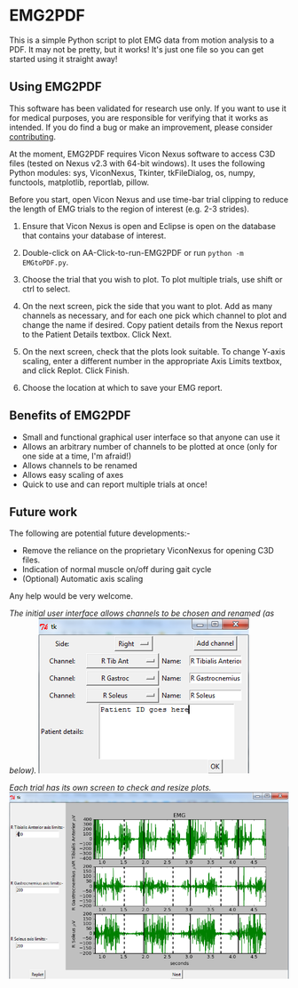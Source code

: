 # EMG2PDF
This is a simple Python script to plot EMG data from motion analysis to a PDF. It may not be pretty, but it works! It's just one file so you can get started using it straight away!

## Using EMG2PDF
This software has been validated for research use only. If you want to use it for medical purposes, you are responsible for verifying that it works as intended. If you do find a bug or make an improvement, please consider [contributing](https://github.com/cmasuki/EMG2PDF/compare).

At the moment, EMG2PDF requires Vicon Nexus software to access C3D files (tested on Nexus v2.3 with 64-bit windows). It uses the following Python modules: sys, ViconNexus, Tkinter, tkFileDialog, os, numpy, functools, matplotlib, reportlab, pillow.

Before you start, open Vicon Nexus and use time-bar trial clipping to reduce the length of EMG trials to the region of interest (e.g. 2-3 strides). 

1. Ensure that Vicon Nexus is open and Eclipse is open on the database that contains your database of interest.

2. Double-click on AA-Click-to-run-EMG2PDF or run `python -m EMGtoPDF.py`.

3. Choose the trial that you wish to plot. To plot multiple trials, use shift or ctrl to select.

4. On the next screen, pick the side that you want to plot. Add as many channels as necessary, and for each one pick which channel to plot and change the name if desired. Copy patient details from the Nexus report to the Patient Details textbox. Click Next.

5. On the next screen, check that the plots look suitable. To change Y-axis scaling, enter a different number in the appropriate Axis Limits textbox, and click Replot. Click Finish.

6. Choose the location at which to save your EMG report.

## Benefits of EMG2PDF
* Small and functional graphical user interface so that anyone can use it
* Allows an arbitrary number of channels to be plotted at once (only for one side at a time, I'm afraid!)
* Allows channels to be renamed
* Allows easy scaling of axes
* Quick to use and can report multiple trials at once!

## Future work
The following are potential future developments:-
* Remove the reliance on the proprietary ViconNexus for opening C3D files.
* Indication of normal muscle on/off during gait cycle
* (Optional) Automatic axis scaling

Any help would be very welcome.

_The initial user interface allows channels to be chosen and renamed (as below)._
![The front screen](./Frontscreen.PNG)

_Each trial has its own screen to check and resize plots._
![EMG view](./Plotscreen.PNG)
